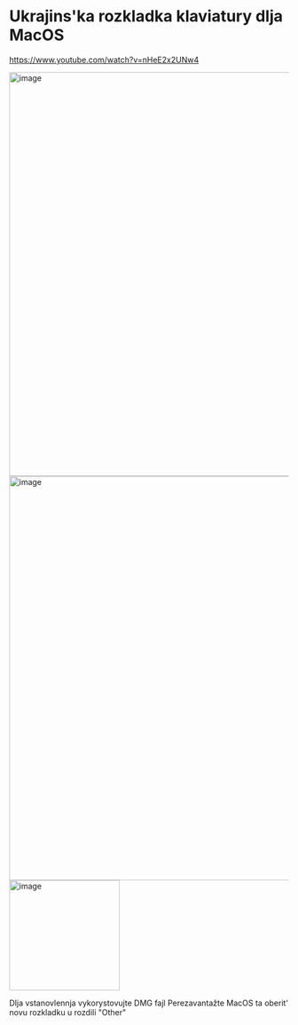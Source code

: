 # Ukrajins'ka rozkladka klaviatury dlja MacOS

https://www.youtube.com/watch?v=nHeE2x2UNw4


<img width="729" alt="image" src="https://user-images.githubusercontent.com/30189172/223022849-ce3e8099-b532-4c2b-b5a5-cb1ac3daeb42.png">

<img width="729" alt="image" src="https://user-images.githubusercontent.com/30189172/223022819-c6e64e1b-88ff-4b0c-bedf-3e6bb3414277.png">


<img width="199" alt="image" src="https://user-images.githubusercontent.com/30189172/223021844-585ae762-8c15-4bc9-947d-03f5628c6878.png">

Dlja vstanovlennja vykorystovujte DMG fajl
Perezavantažte MacOS ta oberit' novu rozkladku u rozdili "Other"

